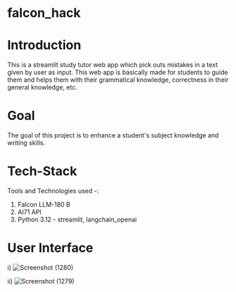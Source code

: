 # falcon_hack

# Introduction
This is a streamlit study tutor web app which pick outs mistakes in a text given by user as input. This web app is basically made for students to guide them and helps them with their grammatical knowledge, correctness in their general knowledge, etc.  

# Goal
The goal of this project is to enhance a student's subject knowledge and writing skills.

# Tech-Stack
Tools and Technologies used -: 

1. Falcon LLM-180 B
2. AI71 API
3. Python 3.12 - streamlit, langchain_openai

# User Interface
i) 
![Screenshot (1280)](https://github.com/user-attachments/assets/a480da5b-3ee8-4fed-9ea9-93aeb78b47b1)


ii)
![Screenshot (1279)](https://github.com/user-attachments/assets/40c7282b-3b6a-4929-a7ac-c198544ba3e6)



